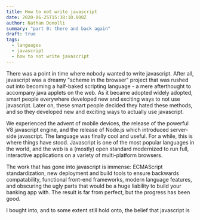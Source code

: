```yaml
---
title: How to not write javascript
date: 2020-06-25T15:38:10.000Z
author: Nathan Donolli
summary: "part 0: there and back again"
draft: true
tags:
  - languages
  - javascript
  - how to not write javascript
---
```

There was a point in time where nobody wanted to write javascript.  After all, javascript was a dreamy "scheme in the browser" project that was rushed out into becoming a half-baked scripting language - a mere afterthought to accompany java applets on the web.  As it became adopted widely adopted, smart people everywhere developed new and exciting ways to not use javascript. Later on, these smart people decided they hated these methods, and so they developed new and exciting ways to actually use javascript. 

We experienced the advent of mobile devices, the release of the powerful V8 javascript engine, and the release of Node.js which introduced server-side javascript. The language was finally cool and useful. For a while, this is where things have stood.  Javascript is one of the most popular languages in the world, and the web is a (mostly) open standard modernized to run full, interactive applications on a variety of multi-platform browsers.

The work that has gone into javascript is immense: ECMAScript standardization, new deployment and build tools to ensure backwards compatability, functional front-end frameworks, modern language features, and obscuring the ugly parts that would be a huge liability to build your banking app with. The result is far from perfect, but the progress has been good.

I bought into, and to some extent still hold onto, the belief that javascript is